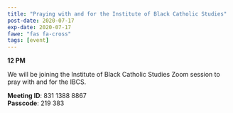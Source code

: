 ```yaml
---
title: "Praying with and for the Institute of Black Catholic Studies"
post-date: 2020-07-17
exp-date: 2020-07-17
fawe: "fas fa-cross"
tags: [event]
---
```

**12 PM**

We will be joining the Institute of Black Catholic Studies Zoom session to pray with and for the IBCS. 

<p class="text-danger"><b>Meeting ID</b>: 831 1388 8867
<br>
<b>Passcode</b>: 219 383
</p>